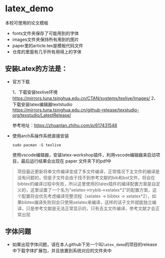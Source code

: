 # latex_demo
本校可使用的论文模板

- fonts文件夹保存了可能用到的字体
- images文件夹保持所有用到的图片
- paper里的article.tex是模板代码文件
- 仓库的里面有几乎所有用得上的字体

## 安装Latex的方法是：
- 官方下载

    1、下载安装texlive环境
    https://mirrors.tuna.tsinghua.edu.cn/CTAN/systems/texlive/Images/
    2、下载安装latex编辑器textstudio
    https://mirrors.tuna.tsinghua.edu.cn/github-release/texstudio-org/texstudio/LatestRelease/

    参考地址：https://zhuanlan.zhihu.com/p/617431548

- 使用arch系操作系统直接安装

    ```shell
    sudo pacman -S texlive
    ```
    使用vscode编辑器，安装latex-workshop插件，利用vscode编辑器来启动项目，最后运行结果会出现在 paper 文件夹下的pdf中

> 项目最近更新将单文件编译变成了多文件编译，正常情况下主文件的编译是没有问题的，但是子文件会由于找不到参考文献的bib和bst文件，将会在bibtex的编译过程中失败，所以这里使用的latex插件的编译配置方案是自定义的，这里设置了一个名为“xelatex->trybib->xelatex\*2”的配置方案，这个配置将会优先考虑编译完整流程（xelatex -> bibtex -> xelatex\*2），如果bibtex编译失败则会只使用xelatex来编译，这样的话子文件就能独立编译，只是参考文献是无法正常显示的，只有去主文件编译，参考文献才会正常出现

## 字体问题

- 如果出现字体问题，请在本人github下另一个叫`latex_demo`的项目的release中下载字体扩展包，并且放置到系统对应的文件夹中